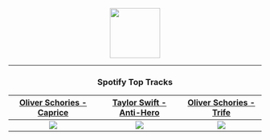 <p align="center">
  <a href="https://www.tobiasmichael.de">
    <img src="https://tm-website-static.s3.eu-central-1.amazonaws.com/logo.png" width="100" height="100"/>
  </a>
</p>

---

<h3 align="center">Spotify Top Tracks</h3>

[Oliver Schories - Caprice](https://open.spotify.com/track/6UJTyXQvDe3hv8NQXOKOCl)|[Taylor Swift - Anti-Hero](https://open.spotify.com/track/0V3wPSX9ygBnCm8psDIegu)|[Oliver Schories - Trife](https://open.spotify.com/track/7bJIb0bPGNHq1RqO2ofA8v)
:---:|:----:|:----:
<img src="https://i.scdn.co/image/ab67616d00001e02e7efbd6c438c70b0cd1c6c47"/>|<img src="https://i.scdn.co/image/ab67616d00001e02bb54dde68cd23e2a268ae0f5"/>|<img src="https://i.scdn.co/image/ab67616d00001e0289fb3872ad90c74519d2c2dc"/>